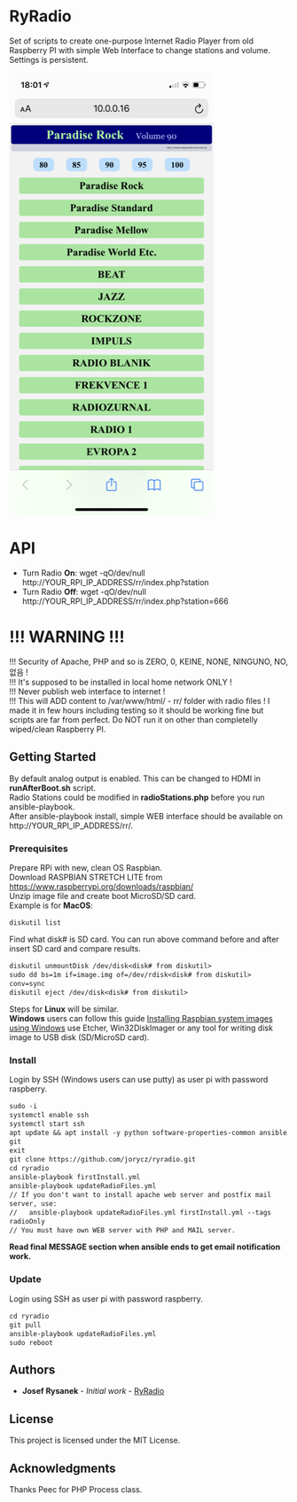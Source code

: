 # RyRadio

Set of scripts to create one-purpose Internet Radio Player from old Raspberry PI with simple Web Interface to change stations and volume. Settings is persistent.

![Web Interface Preview](https://raw.githubusercontent.com/jorycz/ryradio/master/preview/web.png)

# API

* Turn Radio **On**: wget -qO/dev/null http://YOUR_RPI_IP_ADDRESS/rr/index.php?station
* Turn Radio **Off**: wget -qO/dev/null http://YOUR_RPI_IP_ADDRESS/rr/index.php?station=666

# !!! WARNING !!!

!!! Security of Apache, PHP and so is ZERO, 0, KEINE, NONE, NINGUNO, NO, 없음 !  
!!! It's supposed to be installed in local home network ONLY !  
!!! Never publish web interface to internet !  
!!! This will ADD content to /var/www/html/ - rr/ folder with radio files !
I made it in few hours including testing so it should be working fine but scripts are far from perfect. Do NOT run it on other than completelly wiped/clean Raspberry PI.

## Getting Started

By default analog output is enabled. This can be changed to HDMI in **runAfterBoot.sh** script.  
Radio Stations could be modified in **radioStations.php** before you run ansible-playbook.  
After ansible-playbook install, simple WEB interface should be available on http://YOUR_RPI_IP_ADDRESS/rr/.

### Prerequisites

Prepare RPi with new, clean OS Raspbian.  
Download RASPBIAN STRETCH LITE from https://www.raspberrypi.org/downloads/raspbian/  
Unzip image file and create boot MicroSD/SD card.  
Example is for **MacOS**:

```
diskutil list
```
Find what disk# is SD card. You can run above command before and after insert SD card and compare results.
```
diskutil unmountDisk /dev/disk<disk# from diskutil>
sudo dd bs=1m if=image.img of=/dev/rdisk<disk# from diskutil> conv=sync
diskutil eject /dev/disk<disk# from diskutil>
```

Steps for **Linux** will be similar.  
**Windows** users can follow this guide [Installing Raspbian system images using Windows](https://www.raspberrypi.org/documentation/installation/installing-images/windows.md) use Etcher, Win32DiskImager or any tool for writing disk image to USB disk (SD/MicroSD card).

### Install

Login by SSH (Windows users can use putty) as user pi with password raspberry.

```
sudo -i
systemctl enable ssh
systemctl start ssh
apt update && apt install -y python software-properties-common ansible git
exit
git clone https://github.com/jorycz/ryradio.git
cd ryradio
ansible-playbook firstInstall.yml
ansible-playbook updateRadioFiles.yml
// If you don't want to install apache web server and postfix mail server, use:
//   ansible-playbook updateRadioFiles.yml firstInstall.yml --tags radioOnly
// You must have own WEB server with PHP and MAIL server.
```

**Read final MESSAGE section when ansible ends to get email notification work.**

### Update

Login using SSH as user pi with password raspberry.

```
cd ryradio
git pull
ansible-playbook updateRadioFiles.yml
sudo reboot
```

## Authors

* **Josef Rysanek** - *Initial work* - [RyRadio](https://github.com/jorycz/ryradio)

## License

This project is licensed under the MIT License.

## Acknowledgments

Thanks Peec for PHP Process class.

